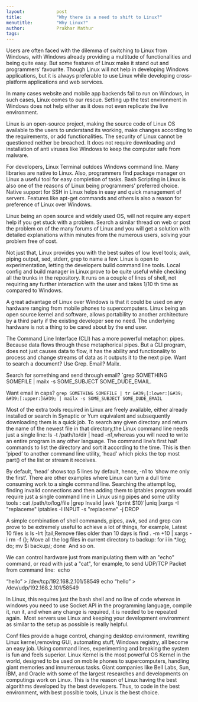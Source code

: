 ```yaml
---
layout:            post
title:             "Why there is a need to shift to Linux?"
menutitle:         "Why Linux?"
author:            Prakhar Mathur
tags:              
---
```


Users are often faced with the dilemma of switching to Linux from Windows, with
Windows already providing a multitude of functionalities and being quite easy. But
some features of Linux make it stand out and programmers’ favourite. Though Linux will not help in developing Windows applications, but it is always preferable to use Linux while developing cross-platform applications and web services.

In many cases website and mobile app backends fail to run on Windows, in such
cases, Linux comes to our rescue. Setting up the test environment in Windows does not help either as it does not even replicate the live environment.

Linux is an open-source project, making the source code of Linux OS available to the
users to understand its working, make changes according to the requirements, or add functionalities. The security of Linux cannot be questioned neither be breached. It does not require downloading and installation of anti viruses like Windows to keep the computer safe from malware.

For developers, Linux Terminal outdoes Windows command line. Many libraries are
native to Linux. Also, programmers find package manager on Linux a useful tool for easy completion of tasks. Bash Scripting in Linux is also one of the reasons of Linux being programmers’ preferred choice. Native support for SSH in Linux helps in easy and quick management of servers. Features like apt-get commands and others is also a reason for preference of Linux over Windows.

Linux being an open source and widely used OS, will not require any expert help if you get stuck with a problem. Search a similar thread on web or post the problem on of the many forums of Linux and you will get a solution with detailed explanations within minutes from the numerous users, solving your problem free of cost.

Not just that, Linux provides you with the best suites of low level tools; awk, piping
output, sed, stderr, grep to name a few. Linux is open to experimentation, letting the developers build command line tools. Local config and build manager in Linux prove to be quite useful while checking all the trunks in the repository. It runs on a couple of lines of shell, not requiring any further interaction with the user and takes 1/10 th time as compared to Windows.

A great advantage of Linux over Windows is that it could be used on any hardware
ranging from mobile phones to supercomputers. Linux being an open source kernel and software, allows portability to another architecture by a third party if the existing
developer see no need. The underlying hardware is not a thing to be cared about by the end user.

The Command Line Interface (CLI) has a more powerful metaphor: pipes. Because data flows through these metaphorical pipes. But a CLI program, does not just causes data to flow, it has the ability and functionality to process and change streams of data as it outputs it to the next pipe. Want to search a document? Use Grep. Email? Mailx. 

 Search for something and send through email?
 `grep SOMETHING SOMEFILE | mailx -s
SOME_SUBJECT SOME_DUDE_EMAIL. 

Want email in caps?
 `grep SOMETHING SOMEFILE
| tr &#39;[:lower:]&#39; &#39;[:upper:]&#39; | mailx -s SOME_SUBJECT SOME_DUDE_EMAIL`

 Most of the extra tools required in Linux are freely available, either already installed or search in Synaptic or Yum equivalent and subsequently downloading them is a quick job. To search any given directory and return the name of the newest file in that directory,the Linux command line needs just a single line: ls -t /path/to/dir | head -n1,whereas you will need to write an entire program in any other language. The command line’s first half commands to list the directory and sort it according to the time. This is then ‘piped’ to another command line utility, ‘head’ which picks the top most part() of the list or stream it receives. 

By default, ‘head’ shows top 5 lines by default, hence, -n1 to ‘show me only the first’.
There are other examples where Linux can turn a dull time consuming work to a single command line. Searching the attempt log, finding invalid connections and then adding them to iptables program would require just a single command line in Linux using pipes and some utility tools : cat /path/to/log/file |grep Invalid |awk &#39;{print $10}&#39;|uniq |xargs -I &quot;replaceme&quot; iptables -I INPUT -s &quot;replaceme&quot; -j DROP

A simple combination of shell commands, pipes, awk, sed and grep can prove to be
extremely useful to achieve a lot of things, for example, Latest 10 files is  ls -lrt |tail;Remove files older than 10 days is  find . -m +10 | xargs -i rm -f {}; Move all the log files in current directory to backup: for i in *.log; do; mv $i backup/; done  And so on.

We can control hardware just from manipulating them with an &quot;echo&quot; command, or read with just a &quot;cat&quot;, for example, to send UDP/TCP  Packet from command line:  echo

“hello” &gt; /dev/tcp/192.168.2.101/58549 echo “hello” &gt; /dev/udp/192.168.2.101/58549

In Linux, this requires just the bash shell and no line of code whereas in windows you
need to use Socket API in the programming language, compile it, run it, and when any change is required, it is needed to be repeated again.  Most servers use Linux and keeping your development environment as similar to the setup as possible is really helpful.

Conf files provide a huge control, changing desktop environment, rewriting Linux kernel,removing GUI, automating stuff, Windows registry, all become an easy job. Using command lines, experimenting and breaking the system is fun and feels superior. Linux Kernel is the most powerful OS Kernel in the world, designed to be used on mobile phones to supercomputers, handling giant memories and innumerous tasks. Giant companies like Bell Labs, Sun, IBM, and Oracle with some of the largest researches and developments on computings work on Linux. This is the reason of Linux having the best algorithms developed by the best developers. Thus, to code in the best environment, with best possible tools, Linux is the best choice.